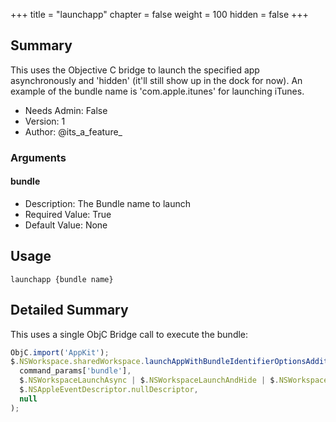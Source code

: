 +++
title = "launchapp"
chapter = false
weight = 100
hidden = false
+++

## Summary

This uses the Objective C bridge to launch the specified app asynchronously and 'hidden' (it'll still show up in the dock for now). An example of the bundle name is 'com.apple.itunes' for launching iTunes. 
- Needs Admin: False  
- Version: 1  
- Author: @its_a_feature_  

### Arguments

#### bundle

- Description: The Bundle name to launch
- Required Value: True  
- Default Value: None  

## Usage

```
launchapp {bundle name}
```


## Detailed Summary
This uses a single ObjC Bridge call to execute the bundle:
```JavaScript
ObjC.import('AppKit');
$.NSWorkspace.sharedWorkspace.launchAppWithBundleIdentifierOptionsAdditionalEventParamDescriptorLaunchIdentifier(
  command_params['bundle'],
  $.NSWorkspaceLaunchAsync | $.NSWorkspaceLaunchAndHide | $.NSWorkspaceLaunchWithoutAddingToRecents,
  $.NSAppleEventDescriptor.nullDescriptor,
  null
);
```
